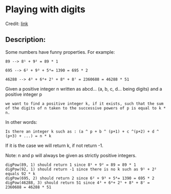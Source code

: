 Playing with digits
===================
Credit: [link](https://www.codewars.com/kata/5552101f47fc5178b1000050)

Description:
------------

Some numbers have funny properties. For example:

    89 --> 8¹ + 9² = 89 * 1

    695 --> 6² + 9³ + 5⁴= 1390 = 695 * 2

    46288 --> 4³ + 6⁴+ 2⁵ + 8⁶ + 8⁷ = 2360688 = 46288 * 51

Given a positive integer n written as abcd... (a, b, c, d... being digits) and a positive integer p

    we want to find a positive integer k, if it exists, such that the sum of the digits of n taken to the successive powers of p is equal to k * n.

In other words:

    Is there an integer k such as : (a ^ p + b ^ (p+1) + c ^(p+2) + d ^ (p+3) + ...) = n * k

If it is the case we will return k, if not return -1.

Note: n and p will always be given as strictly positive integers.

    digPow(89, 1) should return 1 since 8¹ + 9² = 89 = 89 * 1
    digPow(92, 1) should return -1 since there is no k such as 9¹ + 2² equals 92 * k
    digPow(695, 2) should return 2 since 6² + 9³ + 5⁴= 1390 = 695 * 2
    digPow(46288, 3) should return 51 since 4³ + 6⁴+ 2⁵ + 8⁶ + 8⁷ = 2360688 = 46288 * 51
